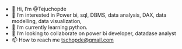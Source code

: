 - 👋 Hi, I’m @Tejuchopde
- 👀 I’m interested in Power bi, sql, DBMS, data analysis, DAX, data modelling, data visualization, 
- 🌱 I’m currently learning python. 
- 💞️ I’m looking to collaborate on power bi developer, datadase analyst
- 📫 How to reach me tschopde@gmail.com

<!---
Tejuchopde/Tejuchopde is a ✨ special ✨ repository because its `README.md` (this file) appears on your GitHub profile.
You can click the Preview link to take a look at your changes.
--->
